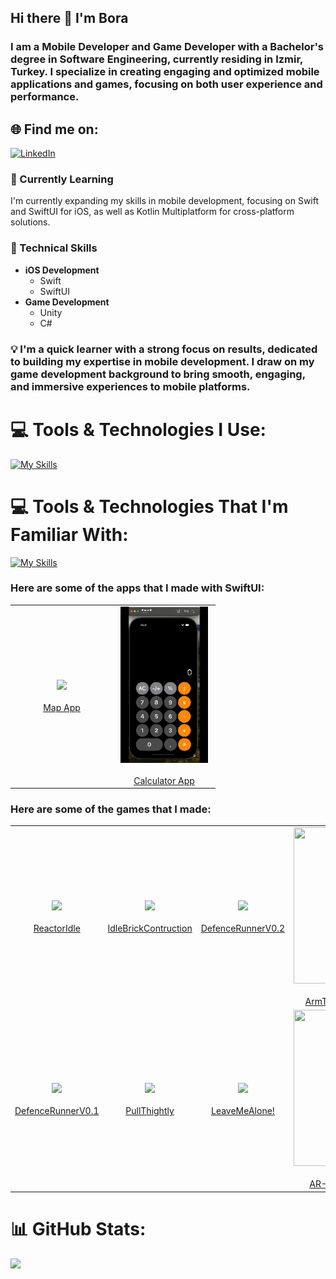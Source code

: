 ## Hi there 👋 I'm Bora

### I am a Mobile Developer and Game Developer with a Bachelor's degree in Software Engineering, currently residing in Izmir, Turkey. I specialize in creating engaging and optimized mobile applications and games, focusing on both user experience and performance.
## 🌐 Find me on:
[![LinkedIn](https://img.shields.io/badge/LinkedIn-%230077B5.svg?logo=linkedin&logoColor=white)](https://linkedin.com/in/bora-ozkoc) 
### 🌱 Currently Learning
I'm currently expanding my skills in mobile development, focusing on Swift and SwiftUI for iOS, as well as Kotlin Multiplatform for cross-platform solutions.

### 💼 Technical Skills

- **iOS Development**
  - Swift
  - SwiftUI
- **Game Development**
  - Unity
  - C#

### 💡 I'm a quick learner with a strong focus on results, dedicated to building my expertise in mobile development. I draw on my game development background to bring smooth, engaging, and immersive experiences to mobile platforms.

# 💻 Tools & Technologies I Use:
[![My Skills](https://skillicons.dev/icons?i=swift,unity,cs,github,stackoverflow,visualstudio,vscode,md)](https://github.com/BoraOzkoc)

# 💻 Tools & Technologies That I'm Familiar With:
[![My Skills](https://skillicons.dev/icons?i=cpp,python,unreal,java)](https://github.com/BoraOzkoc)

### Here are some of the apps that I made with SwiftUI:

<table>
  <tr>
    <td align="center" height="250" width ="150">
    <div><img src="https://github.com/BoraOzkoc/SwiftUiMapApp/blob/8c73ef84a354bf42299e1fb33c85c7a11d2af104/Ekran%20Kaydı%202024-08-23%2022.07.03.gif"  height="250"></div>
        <br/>
      <a href="https://github.com/BoraOzkoc/Calculator">
    Map App
      </a>
    </td>
    <td align="center" height="250" width ="150">
        <div><img src="https://github.com/BoraOzkoc/Calculator/blob/main/Calculator%20App%20Video-2.gif"  height="250"></div>
        <br/>
      <a href="https://github.com/BoraOzkoc/Calculator">
    Calculator App
      </a>
    </td>
  </tr>
</table>


### Here are some of the games that I made:


<table>
  <tr>
    <td align="center" height="250" width ="250">
        <div class="grid-item"><img src="https://github.com/BoraOzkoc/ReactorIdle/blob/main/ReactorIdle.gif"  height="250"></div>
        <br />
              <a href="https://github.com/BoraOzkoc">
        ReactorIdle    
      </a>
    </td>
   <td align="center" height="250">
        <div class="grid-item"><img src="https://github.com/BoraOzkoc/IdleBrickContruction/blob/main/IdleBrickContruction.gif"  height="250"></div>
        <br />
              <a href="https://github.com/BoraOzkoc">
        IdleBrickContruction
      </a>
    </td>
    <td align="center" height="250">
        <div class="grid-item"><img src="https://github.com/BoraOzkoc/DefenceRunnerV0.2/blob/main/DefenceRunnerV0_2.gif"  height="250"></div>
        <br />
              <a href="https://github.com/BoraOzkoc">
        DefenceRunnerV0.2
      </a>
      <td align="center" height="250">
        <div class="grid-item"><img src="https://github.com/BoraOzkoc/ArmThemUp/blob/main/ArmThem_Up.gif" width ="120" height="250"></div>
        <br />
              <a href="https://github.com/BoraOzkoc">
        ArmThemUp      
      </a>
    </td>
    <td align="center" height="250">
        <div class="grid-item"><img src="https://github.com/BoraOzkoc/WeightTextBattle/blob/main/WeightTextBattle.gif" width ="120" height="250"></div>
        <br />
              <a href="https://github.com/BoraOzkoc">
        WeightTextBattle
      </a>
    </td>
    <td align="center" height="250">
        <div class="grid-item"><img src="https://github.com/BoraOzkoc/SlingShotMerge/blob/main/SlingShotMerge.gif" width ="120" height="250"></div>
        <br />
              <a href="https://github.com/BoraOzkoc">
        SlingShotMerge
      </a>
    </td>
    </td>

  </tr>
  <tr>
  <td align="center" height="250">
        <div class="grid-item"><img src="https://github.com/BoraOzkoc/DefenceRunnerV0.1/blob/main/DefenceRunnerV0_1.gif"  height="250"></div>
        <br />
              <a href="https://github.com/BoraOzkoc">
        DefenceRunnerV0.1
      </a>
    </td>
   <td align="center" height="250">
        <div class="grid-item"><img src="https://github.com/BoraOzkoc/PullThightly/blob/main/PullTightly.gif"  height="250"></div>
        <br />
              <a href="https://github.com/BoraOzkoc">
        PullThightly
      </a>
    </td>
    <td align="center" height="250">
        <div class="grid-item"><img src="https://github.com/BoraOzkoc/LeaveMeAlone/blob/main/LeaveMeAlone.gif"  height="250"></div>
        <br />
              <a href="https://github.com/BoraOzkoc">
        LeaveMeAlone!
      </a>
      <td align="center" height="250" width ="200">
        <div class="grid-item"><img src="https://github.com/BoraOzkoc/AR-DEMO-/blob/main/AR_DEMO.gif" width ="120" height="250"></div>
        <br />
              <a href="https://github.com/BoraOzkoc">
        AR-DEMO        
      </a>
    </td>
    <td align="center" height="250">
        <div class="grid-item"><img src="https://github.com/BoraOzkoc/CashierRun/blob/main/CashierRun.gif"  height="250"></div>
        <br />
              <a href="https://github.com/BoraOzkoc">
        CashierRun    
      </a>
    </td>
    <td align="center" height="250">
        <div class="grid-item"><img src="https://github.com/BoraOzkoc/PushThemForward/blob/main/PushThemForward_MOV_AdobeExpress.gif" width ="120" height="250"></div>
        <br />
              <a href="https://github.com/BoraOzkoc">
        PushThemForward
      </a>
    </td>
  </tr>
</table>


# 📊 GitHub Stats:
![](https://github-readme-streak-stats.herokuapp.com/?user=BoraOzkoc&theme=gruvbox&hide_border=false)<br/>




